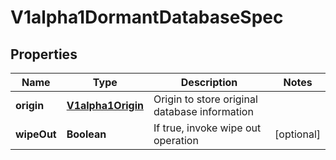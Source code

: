 
# V1alpha1DormantDatabaseSpec

## Properties
Name | Type | Description | Notes
------------ | ------------- | ------------- | -------------
**origin** | [**V1alpha1Origin**](V1alpha1Origin.md) | Origin to store original database information | 
**wipeOut** | **Boolean** | If true, invoke wipe out operation |  [optional]



